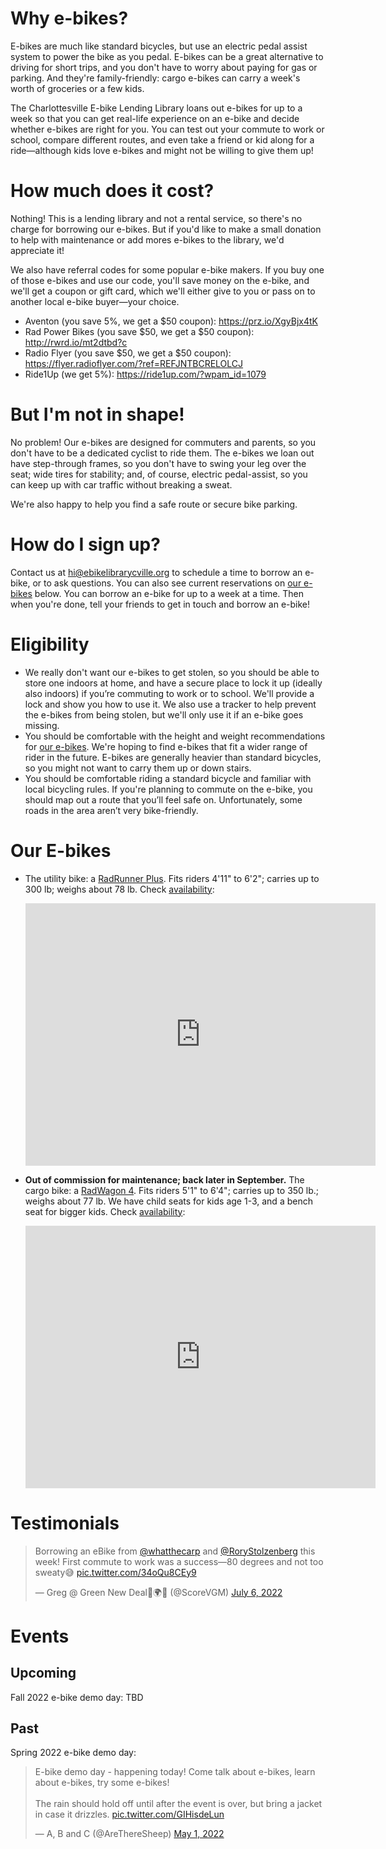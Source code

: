 # Why e-bikes?

E-bikes are much like standard bicycles, but use an electric pedal assist system
to power the bike as you pedal. E-bikes can be a great alternative to
driving for short trips, and you don't have to worry about paying for
gas or parking. And they're family-friendly: cargo e-bikes can carry a
week's worth of groceries or a few kids.

The Charlottesville E-bike Lending Library loans out e-bikes for up to a
week so that you can get real-life experience on an e-bike
and decide whether e-bikes are right for you. You can test out your
commute to work or school, compare different routes, and even take a
friend or kid along for a ride—although kids love e-bikes and might not
be willing to give them up!

# How much does it cost?

Nothing! This is a lending library and not a rental service, so there's no charge for borrowing our e-bikes. But if you'd like to make a small donation to help with maintenance or add mores e-bikes to the library, we'd appreciate it!

We also have referral codes for some popular e-bike makers. If you buy one of
those e-bikes and use our code, you'll save money on the e-bike, and we'll
get a coupon or gift card, which we'll either give to you or pass on to
another local e-bike buyer—your choice.

* Aventon (you save 5%, we get a $50 coupon): https://prz.io/XgyBjx4tK
* Rad Power Bikes (you save $50, we get a $50 coupon): http://rwrd.io/mt2dtbd?c
* Radio Flyer (you save $50, we get a $50 coupon): https://flyer.radioflyer.com/?ref=REFJNTBCRELOLCJ
* Ride1Up (we get 5%): https://ride1up.com/?wpam_id=1079

# But I'm not in shape!

No problem! Our e-bikes are designed for commuters and parents, so you
don't have to be a dedicated cyclist to ride them. The e-bikes we loan
out have step-through frames, so you don't have to swing your leg over
the seat; wide tires for stability; and, of course, electric
pedal-assist, so you can keep up with car traffic without breaking a
sweat.

We're also happy to help you find a safe route or secure bike parking.

# How do I sign up?

Contact us at hi@ebikelibrarycville.org to schedule a time to borrow an e-bike, or to ask questions. You can also see current reservations on [our e-bikes](#our-e-bikes) below. You can borrow an e-bike for up to a week at a time. Then when you're done, tell your friends to get in touch and borrow an e-bike!

# Eligibility

* We really don't want our e-bikes to get stolen, so you should be able to store one indoors at home, and have a secure place to lock it up (ideally also indoors) if you’re commuting to work or to school. We'll provide a lock and show you how to use it. We also use a tracker to help prevent the e-bikes from being stolen, but we'll only use it if an e-bike goes missing.
* You should be comfortable with the height and weight recommendations for [our e-bikes](#our-e-bikes). We're hoping to find e-bikes that fit a wider range of rider in the future. E-bikes are generally heavier than standard bicycles, so you might not want to carry them up or down stairs.
* You should be comfortable riding a standard bicycle and familiar with local bicycling rules. If you're planning to commute on the e-bike, you should map out a route that you’ll feel safe on. Unfortunately, some roads in the area aren’t very bike-friendly.

# Our E-bikes

* The utility bike: a [RadRunner Plus](https://www.radpowerbikes.com/products/radrunner-plus-electric-utility-bike). Fits riders 4'11" to 6'2"; carries up to 300 lb; weighs about 78 lb. Check [availability](https://calendar.google.com/calendar/embed?src=el8ge7ipfsd4iquqftblrgaqv4%40group.calendar.google.com&ctz=America%2FNew_York):

  <iframe src="https://calendar.google.com/calendar/embed?src=el8ge7ipfsd4iquqftblrgaqv4%40group.calendar.google.com&ctz=America%2FNew_York" style="border: 0" width="560" height="420" frameborder="0" scrolling="no"></iframe>

* **Out of commission for maintenance; back later in September.** The cargo bike: a [RadWagon 4](https://www.radpowerbikes.com/collections/electric-bikes/products/radwagon-electric-cargo-bike). Fits riders 5'1" to 6'4"; carries up to 350 lb.; weighs about 77 lb. We have child seats for kids age 1-3, and a bench seat for bigger kids. Check [availability](https://calendar.google.com/calendar/embed?src=aohdup6p62o5lrf1cliv6iamo0%40group.calendar.google.com&ctz=America%2FNew_York):

  <iframe src="https://calendar.google.com/calendar/embed?src=aohdup6p62o5lrf1cliv6iamo0%40group.calendar.google.com&ctz=America%2FNew_York" style="border: 0" width="560" height="420" frameborder="0" scrolling="no"></iframe>

# Testimonials

<blockquote class="twitter-tweet"><p lang="en" dir="ltr">Borrowing an eBike from <a href="https://twitter.com/whatthecarp?ref_src=twsrc%5Etfw">@whatthecarp</a> and <a href="https://twitter.com/RoryStolzenberg?ref_src=twsrc%5Etfw">@RoryStolzenberg</a> this week! First commute to work was a success—80 degrees and not too sweaty😅 <a href="https://t.co/34oQu8CEy9">pic.twitter.com/34oQu8CEy9</a></p>&mdash; Greg @ Green New Deal🌹🌍✊ (@ScoreVGM) <a href="https://twitter.com/ScoreVGM/status/1544663236611637250?ref_src=twsrc%5Etfw">July 6, 2022</a></blockquote> <script async src="https://platform.twitter.com/widgets.js" charset="utf-8"></script>

# Events

## Upcoming

Fall 2022 e-bike demo day: TBD

## Past

Spring 2022 e-bike demo day:

<blockquote class="twitter-tweet"><p lang="en" dir="ltr">E-bike demo day - happening today! Come talk about e-bikes, learn about e-bikes, try some e-bikes! <br><br>The rain should hold off until after the event is over, but bring a jacket in case it drizzles. <a href="https://t.co/GIHisdeLun">pic.twitter.com/GIHisdeLun</a></p>&mdash; A, B and C (@AreThereSheep) <a href="https://twitter.com/AreThereSheep/status/1520766481994235906?ref_src=twsrc%5Etfw">May 1, 2022</a></blockquote> <script async src="https://platform.twitter.com/widgets.js" charset="utf-8"></script>

